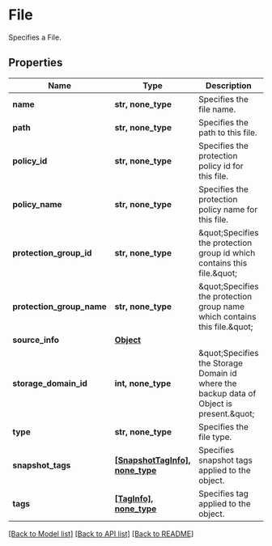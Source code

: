 # File

Specifies a File.

## Properties
Name | Type | Description | Notes
------------ | ------------- | ------------- | -------------
**name** | **str, none_type** | Specifies the file name. | [optional] 
**path** | **str, none_type** | Specifies the path to this file. | [optional] 
**policy_id** | **str, none_type** | Specifies the protection policy id for this file. | [optional] 
**policy_name** | **str, none_type** | Specifies the protection policy name for this file. | [optional] 
**protection_group_id** | **str, none_type** | \&quot;Specifies the protection group id which contains this file.\&quot; | [optional] 
**protection_group_name** | **str, none_type** | \&quot;Specifies the protection group name which contains this file.\&quot; | [optional] 
**source_info** | [**Object**](Object.md) |  | [optional] 
**storage_domain_id** | **int, none_type** | \&quot;Specifies the Storage Domain id where the backup data of Object is present.\&quot; | [optional] 
**type** | **str, none_type** | Specifies the file type. | [optional] 
**snapshot_tags** | [**[SnapshotTagInfo], none_type**](SnapshotTagInfo.md) | Specifies snapshot tags applied to the object. | [optional] 
**tags** | [**[TagInfo], none_type**](TagInfo.md) | Specifies tag applied to the object. | [optional] 

[[Back to Model list]](../README.md#documentation-for-models) [[Back to API list]](../README.md#documentation-for-api-endpoints) [[Back to README]](../README.md)



